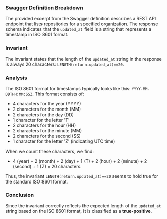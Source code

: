 ### Swagger Definition Breakdown
The provided excerpt from the Swagger definition describes a REST API endpoint that lists repositories for a specified organization. The response schema indicates that the `updated_at` field is a string that represents a timestamp in ISO 8601 format. 

### Invariant
The invariant states that the length of the `updated_at` string in the response is always 20 characters: `LENGTH(return.updated_at)==20`. 

### Analysis
The ISO 8601 format for timestamps typically looks like this: `YYYY-MM-DDTHH:MM:SSZ`. This format consists of:
- 4 characters for the year (YYYY)
- 2 characters for the month (MM)
- 2 characters for the day (DD)
- 1 character for the letter 'T'
- 2 characters for the hour (HH)
- 2 characters for the minute (MM)
- 2 characters for the second (SS)
- 1 character for the letter 'Z' (indicating UTC time)

When we count these characters, we find:
- 4 (year) + 2 (month) + 2 (day) + 1 (T) + 2 (hour) + 2 (minute) + 2 (second) + 1 (Z) = 20 characters.

Thus, the invariant `LENGTH(return.updated_at)==20` seems to hold true for the standard ISO 8601 format.

### Conclusion
Since the invariant correctly reflects the expected length of the `updated_at` string based on the ISO 8601 format, it is classified as a **true-positive**.
